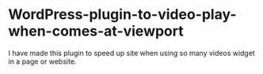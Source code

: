# WordPress-plugin-to-video-play-when-comes-at-viewport
I have made this plugin to speed up site when using so many videos widget in a page or website.
